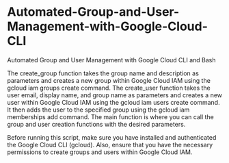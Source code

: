 # Automated-Group-and-User-Management-with-Google-Cloud-CLI
Automated Group and User Management with Google Cloud CLI and Bash

The create_group function takes the group name and description as parameters and creates a new group within Google Cloud IAM using the gcloud iam groups create command.
    The create_user function takes the user email, display name, and group name as parameters and creates a new user within Google Cloud IAM using the gcloud iam users create command. It then adds the user to the specified group using the gcloud iam memberships add command.
    The main function is where you can call the group and user creation functions with the desired parameters.

Before running this script, make sure you have installed and authenticated the Google Cloud CLI (gcloud). Also, ensure that you have the necessary permissions to create groups and users within Google Cloud IAM.
